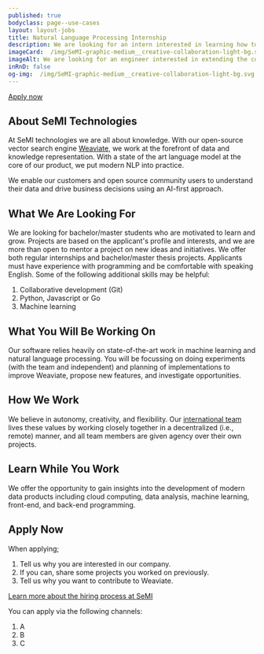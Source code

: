 ```yaml
---
published: true
bodyclass: page--use-cases
layout: layout-jobs
title: Natural Language Processing Internship
description: We are looking for an intern interested in learning how to build real-world natural language tools.
imageCard:  /img/SeMI-graphic-medium__creative-collaboration-light-bg.svg
imageAlt: We are looking for an engineer interested in extending the core of Weaviate.
inRnD: false
og-img:  /img/SeMI-graphic-medium__creative-collaboration-light-bg.svg
---
```


<a class="card__button button" title="Apply now" href="#apply-now">Apply now</a>

## About SeMI Technologies

At SeMI technologies we are all about knowledge. With our open-source vector search engine [Weaviate](/solutions/weaviate/), we work at the forefront of data and knowledge representation. With a state of the art language model at the core of our product, we put modern NLP into practice.

We enable our customers and open source community users to understand their data and drive business decisions using an AI-first approach.

## What We Are Looking For

We are looking for bachelor/master students who are motivated to learn and grow. Projects are based on the applicant's profile and interests, and we are more than open to mentor a project on new ideas and initiatives.
We offer both regular internships and bachelor/master thesis projects.
Applicants must have experience with programming and be comfortable with speaking English. Some of the following additional skills may be helpful:

1. Collaborative development (Git)
2. Python, Javascript or Go
3. Machine learning

## What You Will Be Working On

Our software relies heavily on state-of-the-art work in machine learning and natural language processing. You will be focussing on doing experiments (with the team and independent) and planning of implementations to improve Weaviate, propose new features, and investigate opportunities.

## How We Work

We believe in autonomy, creativity, and flexibility. Our [international team](/about/) lives these values by working closely together in a decentralized (i.e., remote) manner, and all team members are given agency over their own projects.

## Learn While You Work

We offer the opportunity to gain insights into the development of modern data products including cloud computing, data analysis, machine learning, front-end, and back-end programming.

## Apply Now

When applying;

1. Tell us why you are interested in our company.
2. If you can, share some projects you worked on previously.
3. Tell us why you want to contribute to Weaviate.

[Learn more about the hiring process at SeMI](/playbook/hr-how-we-hire.html)

You can apply via the following channels:

1. A
2. B
3. C